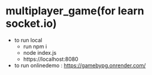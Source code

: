 # multiplayer_game(for learn socket.io)
- to run local
  - run npm i
  - node index.js
  - https://localhost:8080
- to run onlinedemo : https://gamebypg.onrender.com/

